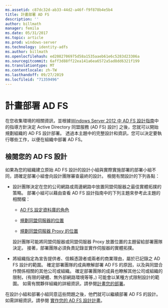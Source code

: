 ```yaml
---
ms.assetid: c87dc32d-ab33-44d2-a46f-f9f878b4e5b4
title: 計畫部署 AD FS
description: ''
author: billmath
manager: femila
ms.date: 05/31/2017
ms.topic: article
ms.prod: windows-server
ms.technology: identity-adfs
ms.author: billmath
ms.openlocfilehash: ed2082706975d58a1535aaeb61e6c5283d23306a
ms.sourcegitcommit: 6aff3d88ff22ea141a6ea6572a5ad8dd6321f199
ms.translationtype: MT
ms.contentlocale: zh-TW
ms.lasthandoff: 09/27/2019
ms.locfileid: "71359496"
---
```

# <a name="planning-to-deploy-ad-fs"></a>計畫部署 AD FS


在您收集環境的相關資訊，並根據[Windows Server 2012 中 AD FS 設計指南](https://technet.microsoft.com/library/dd807036.aspx)中的指導方針決定 Active Directory 同盟服務 \(AD FS\) 設計] 之後，您就可以開始規劃組織的 AD FS 設計部署。 透過本主題中的完整設計和資訊，您可以決定要執行哪些工作，以便在組織中部署 AD FS。  
  
## <a name="reviewing-your-ad-fs-design"></a>檢閱您的 AD FS 設計  
如果為您的組織建立原始 AD FS 設計的設計小組與實際實施部署的部署小組不同，請確定部署小組會向設計團隊審查最終的設計。 檢閱有關設計的下列各點：  
  
-   設計團隊決定在您的公司網路或周邊網路中放置同盟伺服器之最佳實體拓撲的策略。 部署小組可以藉由查看 AD FS 設計指南中的下列主題來參考此主題的相關檔：  
  
    -   [AD FS 設定資料庫的角色](../../ad-fs/technical-reference/The-Role-of-the-AD-FS-Configuration-Database.md)  
  
    -   [規劃同盟伺服器的位置](https://technet.microsoft.com/library/dd807069.aspx)  
  
    -   [規劃同盟伺服器 Proxy 的位置](https://technet.microsoft.com/library/dd807130.aspx)  
  
    設計團隊可能將同盟伺服器或同盟伺服器 Proxy 放置位置的主題留給部署團隊決定。 接著，部署團隊必須負責記錄並實作伺服器的實體拓撲。  
  
-   將組織指定為宣告提供者、信賴憑證者或兩者的商業理由，屬於已記錄之 AD FS 設計的範圍。 確定部署團隊的成員瞭解部署 AD FS 的原因，以及與同盟合作關係相關的其他公司或組織。 確定部署團隊的成員也瞭解其他公司或組織的限制，\(有限的硬體、無外部網路環境等等，\) 可能會以某種方式限制設計的範圍。 如需有關夥伴組織的詳細資訊，請參閱[計畫您的部署](https://technet.microsoft.com/library/dd807083.aspx)。  
  
在設計小組和部署小組同意這些問題之後，他們就可以繼續部署 AD FS 的設計。 如需詳細資訊，請參閱 [實作您的 AD FS 設計計畫](Implementing-Your-AD-FS-Design-Plan.md)。  
